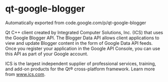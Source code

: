 # qt-google-blogger
Automatically exported from code.google.com/p/qt-google-blogger

Qt C++ client created by Integrated Computer Solutions, Inc. (ICS) that uses the Google Blogger API. 
The Blogger Data API allows client applications to view and update Blogger content in the form of 
Google Data API feeds. Once you register your application in the Google API Console, you can use this API 
as part of your Google account.

ICS is the largest independent supplier of professional services, training, and add-on products for the Qt® cross-platform framework. 
Learn more from www.ics.com. 
